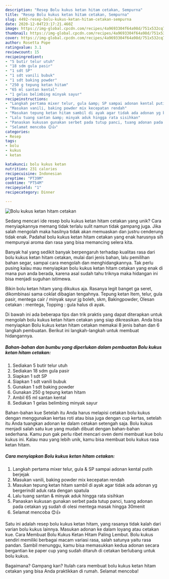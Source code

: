 ```yaml
---
description: "Resep Bolu kukus ketan hitam cetakan, Sempurna"
title: "Resep Bolu kukus ketan hitam cetakan, Sempurna"
slug: 4492-resep-bolu-kukus-ketan-hitam-cetakan-sempurna
date: 2020-12-04T23:17:21.460Z
image: https://img-global.cpcdn.com/recipes/4a9693304f64a98d/751x532cq70/bolu-kukus-ketan-hitam-cetakan-foto-resep-utama.jpg
thumbnail: https://img-global.cpcdn.com/recipes/4a9693304f64a98d/751x532cq70/bolu-kukus-ketan-hitam-cetakan-foto-resep-utama.jpg
cover: https://img-global.cpcdn.com/recipes/4a9693304f64a98d/751x532cq70/bolu-kukus-ketan-hitam-cetakan-foto-resep-utama.jpg
author: Rosetta Pope
ratingvalue: 3.1
reviewcount: 15
recipeingredient:
- "5 butir telur utuh"
- "18 sdm gula pasir"
- "1 sdt SP"
- "1 sdt vanili bubuk"
- "1 sdt baking powder"
- "250 g tepung ketan hitam"
- "65 ml santan kental"
- "1 gelas belimbing minyak sayur"
recipeinstructions:
- "Langkah pertama mixer telur, gula &amp; SP sampai adonan kental putih berjejak"
- "Masukan vanili, baking powder mix kecepatan rendah"
- "Masukan tepung ketan hitam sambil di ayak agar tidak ada adonan yg bergerindil aduk rata dengan spatula"
- "Lalu tuang santan &amp; minyak aduk hingga rata sisihkan"
- "Panaskan kukusan gunakan serbet pada tutup panci, tuang adonan pada cetakan yg sudah di olesi mentega masak hingga 30menit"
- "Selamat mencoba 😊👍"
categories:
- Resep
tags:
- bolu
- kukus
- ketan

katakunci: bolu kukus ketan 
nutrition: 231 calories
recipecuisine: Indonesian
preptime: "PT39M"
cooktime: "PT54M"
recipeyield: "1"
recipecategory: Dinner

---
```



![Bolu kukus ketan hitam cetakan](https://img-global.cpcdn.com/recipes/4a9693304f64a98d/751x532cq70/bolu-kukus-ketan-hitam-cetakan-foto-resep-utama.jpg)

Sedang mencari ide resep bolu kukus ketan hitam cetakan yang unik? Cara menyiapkannya memang tidak terlalu sulit namun tidak gampang juga. Jika salah mengolah maka hasilnya tidak akan memuaskan dan justru cenderung tidak enak. Padahal bolu kukus ketan hitam cetakan yang enak harusnya sih mempunyai aroma dan rasa yang bisa memancing selera kita.

Banyak hal yang sedikit banyak berpengaruh terhadap kualitas rasa dari bolu kukus ketan hitam cetakan, mulai dari jenis bahan, lalu pemilihan bahan segar, sampai cara mengolah dan menghidangkannya. Tak perlu pusing kalau mau menyiapkan bolu kukus ketan hitam cetakan yang enak di mana pun anda berada, karena asal sudah tahu triknya maka hidangan ini bisa menjadi suguhan istimewa.

Bikin bolu ketan hitam yang dikukus aja. Rasanya legit banget ga seret, dikombinasi sama coklat dibagian tengahnya. Tepung ketan Item, telur, gula pasir, mentega cair / minyak sayur jg boleh, skm, Bakingpowder, Olesan cetakan : mentega, Topping : gula halus di ayak.


Di bawah ini ada beberapa tips dan trik praktis yang dapat diterapkan untuk mengolah bolu kukus ketan hitam cetakan yang siap dikreasikan. Anda bisa menyiapkan Bolu kukus ketan hitam cetakan memakai 8 jenis bahan dan 6 langkah pembuatan. Berikut ini langkah-langkah untuk membuat hidangannya.

<!--inarticleads1-->

##### Bahan-bahan dan bumbu yang diperlukan dalam pembuatan Bolu kukus ketan hitam cetakan:

1. Sediakan 5 butir telur utuh
1. Sediakan 18 sdm gula pasir
1. Siapkan 1 sdt SP
1. Siapkan 1 sdt vanili bubuk
1. Gunakan 1 sdt baking powder
1. Gunakan 250 g tepung ketan hitam
1. Ambil 65 ml santan kental
1. Sediakan 1 gelas belimbing minyak sayur


Bahan-bahan kue Setelah itu Anda harus melapisi cetakan bolu kukus dengan menggunakan kertas roti atau bisa juga dengan cup kertas, setelah itu Anda tuangkan adonan ke dalam cetakan setengah saja. Bolu kukus menjadi salah satu kue yang mudah dibuat dengan bahan-bahan sederhana. Kamu pun gak perlu ribet mencari oven demi membuat kue bolu kukus ini. Kalau mau yang lebih unik, kamu bisa membuat bolu kukus rasa ketan hitam. 

<!--inarticleads2-->

##### Cara menyiapkan Bolu kukus ketan hitam cetakan:

1. Langkah pertama mixer telur, gula &amp; SP sampai adonan kental putih berjejak
1. Masukan vanili, baking powder mix kecepatan rendah
1. Masukan tepung ketan hitam sambil di ayak agar tidak ada adonan yg bergerindil aduk rata dengan spatula
1. Lalu tuang santan &amp; minyak aduk hingga rata sisihkan
1. Panaskan kukusan gunakan serbet pada tutup panci, tuang adonan pada cetakan yg sudah di olesi mentega masak hingga 30menit
1. Selamat mencoba 😊👍


Satu ini adalah resep bolu kukus ketan hitam, yang rasanya tidak kalah dari varian bolu kukus lainnya. Masukan adonan ke dalam loyang atau cetakan kue. Cara Membuat Bolu Kukus Ketan Hitam Paling Lembut. Bolu kukus sendiri memiliki berbagai macam variasi rasa, salah satunya yaitu rasa pandan. Sambil menunggu, kamu bisa memasukkan kedua adonan secara bergantian ke paper cup yang sudah ditaruh di cetakan berlubang untuk bolu kukus. 

Bagaimana? Gampang kan? Itulah cara membuat bolu kukus ketan hitam cetakan yang bisa Anda praktikkan di rumah. Selamat mencoba!
